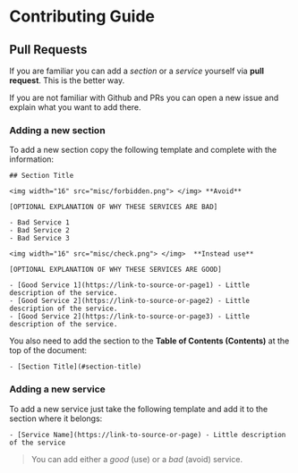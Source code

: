 # Contributing Guide

## Pull Requests

If you are familiar you can add a *section* or a *service* yourself via **pull request**. This is the better way.

If you are not familiar with Github and PRs you can open a new issue and explain what you want to add there.

### Adding a new section
To add a new section copy the following template and complete with the information:

```
## Section Title

<img width="16" src="misc/forbidden.png"> </img> **Avoid**

[OPTIONAL EXPLANATION OF WHY THESE SERVICES ARE BAD]

- Bad Service 1
- Bad Service 2
- Bad Service 3

<img width="16" src="misc/check.png"> </img>  **Instead use**

[OPTIONAL EXPLANATION OF WHY THESE SERVICES ARE GOOD]

- [Good Service 1](https://link-to-source-or-page1) - Little description of the service.
- [Good Service 2](https://link-to-source-or-page2) - Little description of the service.
- [Good Service 2](https://link-to-source-or-page3) - Little description of the service.
```
You also need to add the section to the **Table of Contents (Contents)** at the top of the document:

`- [Section Title](#section-title)`

### Adding a new service

To add a new service just take the following template and add it to the section where it belongs:

`- [Service Name](https://link-to-source-or-page) - Little description of the service`

> You can add either a *good* (use) or a *bad* (avoid) service.
